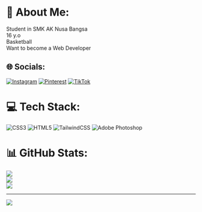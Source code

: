 # 💫 About Me:
Student in SMK AK Nusa Bangsa<br>16 y.o<br>Basketball<br>Want to become a Web Developer


## 🌐 Socials:
[![Instagram](https://img.shields.io/badge/Instagram-%23E4405F.svg?logo=Instagram&logoColor=white)](https://instagram.com/@jejendryyy) [![Pinterest](https://img.shields.io/badge/Pinterest-%23E60023.svg?logo=Pinterest&logoColor=white)](https://pinterest.com/@jejendryyy) [![TikTok](https://img.shields.io/badge/TikTok-%23000000.svg?logo=TikTok&logoColor=white)](https://tiktok.com/@@jejendryyy) 

# 💻 Tech Stack:
![CSS3](https://img.shields.io/badge/css3-%231572B6.svg?style=for-the-badge&logo=css3&logoColor=white) ![HTML5](https://img.shields.io/badge/html5-%23E34F26.svg?style=for-the-badge&logo=html5&logoColor=white) ![TailwindCSS](https://img.shields.io/badge/tailwindcss-%2338B2AC.svg?style=for-the-badge&logo=tailwind-css&logoColor=white) ![Adobe Photoshop](https://img.shields.io/badge/adobe%20photoshop-%2331A8FF.svg?style=for-the-badge&logo=adobe%20photoshop&logoColor=white)
# 📊 GitHub Stats:
![](https://github-readme-stats.vercel.app/api?username=jejendryyy&theme=tokyonight&hide_border=false&include_all_commits=false&count_private=false)<br/>
![](https://github-readme-streak-stats.herokuapp.com/?user=jejendryyy&theme=tokyonight&hide_border=false)<br/>
![](https://github-readme-stats.vercel.app/api/top-langs/?username=jejendryyy&theme=tokyonight&hide_border=false&include_all_commits=false&count_private=false&layout=compact)

---
[![](https://visitcount.itsvg.in/api?id=jejendryyy&icon=0&color=0)](https://visitcount.itsvg.in)

<!-- Proudly created with GPRM ( https://gprm.itsvg.in ) -->
